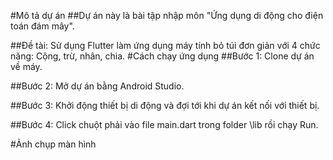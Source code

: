 #Mô tả dự án
##Dự án này là bài tập nhập môn "Ứng dụng di động cho điện toán đám mây".

##Đề tài: Sử dụng Flutter làm ứng dụng máy tính bỏ túi đơn giản với 4 chức năng: Cộng, trừ, nhân, chia.
#Cách chạy ứng dụng
##Bước 1: Clone dự án về máy.

##Bước 2: Mở dự án bằng Android Studio.

##Bước 3: Khởi động thiết bị di động và đợi tới khi dự án kết nối với thiết bị.

##Bước 4: Click chuột phải vào file main.dart trong folder \lib rồi chạy Run.

#Ảnh chụp màn hình
